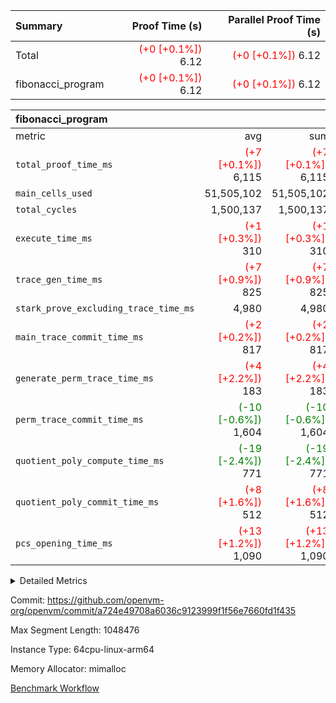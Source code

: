 | Summary | Proof Time (s) | Parallel Proof Time (s) |
|:---|---:|---:|
| Total | <span style='color: red'>(+0 [+0.1%])</span> 6.12 | <span style='color: red'>(+0 [+0.1%])</span> 6.12 |
| fibonacci_program | <span style='color: red'>(+0 [+0.1%])</span> 6.12 | <span style='color: red'>(+0 [+0.1%])</span> 6.12 |


| fibonacci_program |||||
|:---|---:|---:|---:|---:|
|metric|avg|sum|max|min|
| `total_proof_time_ms ` | <span style='color: red'>(+7 [+0.1%])</span> 6,115 | <span style='color: red'>(+7 [+0.1%])</span> 6,115 | <span style='color: red'>(+7 [+0.1%])</span> 6,115 | <span style='color: red'>(+7 [+0.1%])</span> 6,115 |
| `main_cells_used     ` |  51,505,102 |  51,505,102 |  51,505,102 |  51,505,102 |
| `total_cycles        ` |  1,500,137 |  1,500,137 |  1,500,137 |  1,500,137 |
| `execute_time_ms     ` | <span style='color: red'>(+1 [+0.3%])</span> 310 | <span style='color: red'>(+1 [+0.3%])</span> 310 | <span style='color: red'>(+1 [+0.3%])</span> 310 | <span style='color: red'>(+1 [+0.3%])</span> 310 |
| `trace_gen_time_ms   ` | <span style='color: red'>(+7 [+0.9%])</span> 825 | <span style='color: red'>(+7 [+0.9%])</span> 825 | <span style='color: red'>(+7 [+0.9%])</span> 825 | <span style='color: red'>(+7 [+0.9%])</span> 825 |
| `stark_prove_excluding_trace_time_ms` |  4,980 |  4,980 |  4,980 |  4,980 |
| `main_trace_commit_time_ms` | <span style='color: red'>(+2 [+0.2%])</span> 817 | <span style='color: red'>(+2 [+0.2%])</span> 817 | <span style='color: red'>(+2 [+0.2%])</span> 817 | <span style='color: red'>(+2 [+0.2%])</span> 817 |
| `generate_perm_trace_time_ms` | <span style='color: red'>(+4 [+2.2%])</span> 183 | <span style='color: red'>(+4 [+2.2%])</span> 183 | <span style='color: red'>(+4 [+2.2%])</span> 183 | <span style='color: red'>(+4 [+2.2%])</span> 183 |
| `perm_trace_commit_time_ms` | <span style='color: green'>(-10 [-0.6%])</span> 1,604 | <span style='color: green'>(-10 [-0.6%])</span> 1,604 | <span style='color: green'>(-10 [-0.6%])</span> 1,604 | <span style='color: green'>(-10 [-0.6%])</span> 1,604 |
| `quotient_poly_compute_time_ms` | <span style='color: green'>(-19 [-2.4%])</span> 771 | <span style='color: green'>(-19 [-2.4%])</span> 771 | <span style='color: green'>(-19 [-2.4%])</span> 771 | <span style='color: green'>(-19 [-2.4%])</span> 771 |
| `quotient_poly_commit_time_ms` | <span style='color: red'>(+8 [+1.6%])</span> 512 | <span style='color: red'>(+8 [+1.6%])</span> 512 | <span style='color: red'>(+8 [+1.6%])</span> 512 | <span style='color: red'>(+8 [+1.6%])</span> 512 |
| `pcs_opening_time_ms ` | <span style='color: red'>(+13 [+1.2%])</span> 1,090 | <span style='color: red'>(+13 [+1.2%])</span> 1,090 | <span style='color: red'>(+13 [+1.2%])</span> 1,090 | <span style='color: red'>(+13 [+1.2%])</span> 1,090 |



<details>
<summary>Detailed Metrics</summary>

| group | num_segments | keygen_time_ms | commit_exe_time_ms |
| --- | --- | --- | --- |
| fibonacci_program | 1 | 348 | 7 | 

| group | air_name | quotient_deg | interactions | constraints |
| --- | --- | --- | --- | --- |
| fibonacci_program | AccessAdapterAir<16> | 2 | 5 | 14 | 
| fibonacci_program | AccessAdapterAir<2> | 2 | 5 | 14 | 
| fibonacci_program | AccessAdapterAir<32> | 2 | 5 | 14 | 
| fibonacci_program | AccessAdapterAir<4> | 2 | 5 | 14 | 
| fibonacci_program | AccessAdapterAir<64> | 2 | 5 | 14 | 
| fibonacci_program | AccessAdapterAir<8> | 2 | 5 | 14 | 
| fibonacci_program | BitwiseOperationLookupAir<8> | 2 | 2 | 4 | 
| fibonacci_program | MemoryMerkleAir<8> | 2 | 4 | 40 | 
| fibonacci_program | PersistentBoundaryAir<8> | 2 | 3 | 6 | 
| fibonacci_program | PhantomAir | 2 | 3 | 5 | 
| fibonacci_program | Poseidon2PeripheryAir<BabyBearParameters>, 1> | 2 | 1 | 286 | 
| fibonacci_program | ProgramAir | 1 | 1 | 4 | 
| fibonacci_program | RangeTupleCheckerAir<2> | 1 | 1 | 4 | 
| fibonacci_program | VariableRangeCheckerAir | 1 | 1 | 4 | 
| fibonacci_program | VmAirWrapper<Rv32BaseAluAdapterAir, BaseAluCoreAir<4, 8> | 2 | 19 | 43 | 
| fibonacci_program | VmAirWrapper<Rv32BaseAluAdapterAir, LessThanCoreAir<4, 8> | 2 | 17 | 39 | 
| fibonacci_program | VmAirWrapper<Rv32BaseAluAdapterAir, ShiftCoreAir<4, 8> | 2 | 23 | 90 | 
| fibonacci_program | VmAirWrapper<Rv32BranchAdapterAir, BranchEqualCoreAir<4> | 2 | 11 | 25 | 
| fibonacci_program | VmAirWrapper<Rv32BranchAdapterAir, BranchLessThanCoreAir<4, 8> | 2 | 13 | 41 | 
| fibonacci_program | VmAirWrapper<Rv32CondRdWriteAdapterAir, Rv32JalLuiCoreAir> | 2 | 10 | 22 | 
| fibonacci_program | VmAirWrapper<Rv32HintStoreAdapterAir, Rv32HintStoreCoreAir> | 2 | 15 | 17 | 
| fibonacci_program | VmAirWrapper<Rv32JalrAdapterAir, Rv32JalrCoreAir> | 2 | 16 | 20 | 
| fibonacci_program | VmAirWrapper<Rv32LoadStoreAdapterAir, LoadSignExtendCoreAir<4, 8> | 2 | 18 | 33 | 
| fibonacci_program | VmAirWrapper<Rv32LoadStoreAdapterAir, LoadStoreCoreAir<4> | 2 | 17 | 38 | 
| fibonacci_program | VmAirWrapper<Rv32MultAdapterAir, DivRemCoreAir<4, 8> | 2 | 25 | 88 | 
| fibonacci_program | VmAirWrapper<Rv32MultAdapterAir, MulHCoreAir<4, 8> | 2 | 24 | 38 | 
| fibonacci_program | VmAirWrapper<Rv32MultAdapterAir, MultiplicationCoreAir<4, 8> | 2 | 19 | 26 | 
| fibonacci_program | VmAirWrapper<Rv32RdWriteAdapterAir, Rv32AuipcCoreAir> | 2 | 11 | 15 | 
| fibonacci_program | VmConnectorAir | 2 | 3 | 9 | 

| group | air_name | segment | rows | prep_cols | perm_cols | main_cols | cells |
| --- | --- | --- | --- | --- | --- | --- | --- |
| fibonacci_program | AccessAdapterAir<8> | 0 | 64 |  | 24 | 17 | 2,624 | 
| fibonacci_program | BitwiseOperationLookupAir<8> | 0 | 65,536 | 3 | 8 | 2 | 655,360 | 
| fibonacci_program | MemoryMerkleAir<8> | 0 | 512 |  | 20 | 32 | 26,624 | 
| fibonacci_program | PersistentBoundaryAir<8> | 0 | 64 |  | 12 | 20 | 2,048 | 
| fibonacci_program | PhantomAir | 0 | 2 |  | 12 | 6 | 36 | 
| fibonacci_program | Poseidon2PeripheryAir<BabyBearParameters>, 1> | 0 | 256 |  | 8 | 300 | 78,848 | 
| fibonacci_program | ProgramAir | 0 | 4,096 |  | 8 | 10 | 73,728 | 
| fibonacci_program | RangeTupleCheckerAir<2> | 0 | 524,288 | 2 | 8 | 1 | 4,718,592 | 
| fibonacci_program | VariableRangeCheckerAir | 0 | 262,144 | 2 | 8 | 1 | 2,359,296 | 
| fibonacci_program | VmAirWrapper<Rv32BaseAluAdapterAir, BaseAluCoreAir<4, 8> | 0 | 1,048,576 |  | 80 | 36 | 121,634,816 | 
| fibonacci_program | VmAirWrapper<Rv32BaseAluAdapterAir, LessThanCoreAir<4, 8> | 0 | 524,288 |  | 40 | 37 | 40,370,176 | 
| fibonacci_program | VmAirWrapper<Rv32BaseAluAdapterAir, ShiftCoreAir<4, 8> | 0 | 2 |  | 52 | 53 | 210 | 
| fibonacci_program | VmAirWrapper<Rv32BranchAdapterAir, BranchEqualCoreAir<4> | 0 | 262,144 |  | 48 | 26 | 19,398,656 | 
| fibonacci_program | VmAirWrapper<Rv32BranchAdapterAir, BranchLessThanCoreAir<4, 8> | 0 | 8 |  | 56 | 32 | 704 | 
| fibonacci_program | VmAirWrapper<Rv32CondRdWriteAdapterAir, Rv32JalLuiCoreAir> | 0 | 131,072 |  | 44 | 18 | 8,126,464 | 
| fibonacci_program | VmAirWrapper<Rv32HintStoreAdapterAir, Rv32HintStoreCoreAir> | 0 | 4 |  | 36 | 26 | 248 | 
| fibonacci_program | VmAirWrapper<Rv32JalrAdapterAir, Rv32JalrCoreAir> | 0 | 16 |  | 36 | 28 | 1,024 | 
| fibonacci_program | VmAirWrapper<Rv32LoadStoreAdapterAir, LoadStoreCoreAir<4> | 0 | 32 |  | 72 | 40 | 3,584 | 
| fibonacci_program | VmAirWrapper<Rv32RdWriteAdapterAir, Rv32AuipcCoreAir> | 0 | 16 |  | 28 | 21 | 784 | 
| fibonacci_program | VmConnectorAir | 0 | 2 | 1 | 12 | 4 | 32 | 

| group | segment | trace_gen_time_ms | total_proof_time_ms | total_cycles | total_cells | stark_prove_excluding_trace_time_ms | quotient_poly_compute_time_ms | quotient_poly_commit_time_ms | perm_trace_commit_time_ms | pcs_opening_time_ms | main_trace_commit_time_ms | main_cells_used | generate_perm_trace_time_ms | execute_time_ms |
| --- | --- | --- | --- | --- | --- | --- | --- | --- | --- | --- | --- | --- | --- | --- |
| fibonacci_program | 0 | 825 | 6,115 | 1,500,137 | 197,453,854 | 4,980 | 771 | 512 | 1,604 | 1,090 | 817 | 51,505,102 | 183 | 310 | 

</details>


Commit: https://github.com/openvm-org/openvm/commit/a724e49708a6036c9123999f1f56e7660fd1f435

Max Segment Length: 1048476

Instance Type: 64cpu-linux-arm64

Memory Allocator: mimalloc

[Benchmark Workflow](https://github.com/openvm-org/openvm/actions/runs/12833324472)
